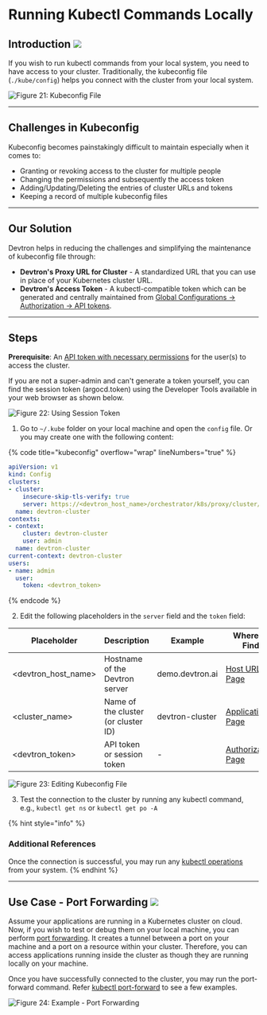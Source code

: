 # Running Kubectl Commands Locally 

## Introduction [![](https://devtron-public-asset.s3.us-east-2.amazonaws.com/images/elements/EnterpriseTag.svg)](https://devtron.ai/pricing)

If you wish to run kubectl commands from your local system, you need to have access to your cluster. Traditionally, the kubeconfig file (`./kube/config`) helps you connect with the cluster from your local system.

![Figure 21: Kubeconfig File](https://devtron-public-asset.s3.us-east-2.amazonaws.com/images/kubernetes-resource-browser/kubeconfig.jpg)

---

## Challenges in Kubeconfig

Kubeconfig becomes painstakingly difficult to maintain especially when it comes to:
* Granting or revoking access to the cluster for multiple people
* Changing the permissions and subsequently the access token
* Adding/Updating/Deleting the entries of cluster URLs and tokens
* Keeping a record of multiple kubeconfig files

---

## Our Solution

Devtron helps in reducing the challenges and simplifying the maintenance of kubeconfig file through:
* **Devtron's Proxy URL for Cluster** - A standardized URL that you can use in place of your Kubernetes cluster URL.
* **Devtron's Access Token** - A kubectl-compatible token which can be generated and centrally maintained from [Global Configurations → Authorization → API tokens](./global-configurations/authorization/api-tokens.md).

---

## Steps

**Prerequisite**: An [API token with necessary permissions](./global-configurations/authorization/api-tokens.md) for the user(s) to access the cluster. 

If you are not a super-admin and can't generate a token yourself, you can find the session token (argocd.token) using the Developer Tools available in your web browser as shown below.

![Figure 22: Using Session Token](https://devtron-public-asset.s3.us-east-2.amazonaws.com/images/kubernetes-resource-browser/argocd-token-v1.gif)

1. Go to `~/.kube` folder on your local machine and open the `config` file. Or you may create one with the following content:

  {% code title="kubeconfig" overflow="wrap" lineNumbers="true" %}
  ```yml
  apiVersion: v1
  kind: Config
  clusters:
  - cluster:
      insecure-skip-tls-verify: true
      server: https://<devtron_host_name>/orchestrator/k8s/proxy/cluster/<cluster_name>
    name: devtron-cluster
  contexts:
  - context:
      cluster: devtron-cluster
      user: admin
    name: devtron-cluster
  current-context: devtron-cluster
  users:
  - name: admin
    user:
      token: <devtron_token>
  ```
  {% endcode %}

2. Edit the following placeholders in the `server` field and the `token` field:

  | Placeholder         | Description                         | Example          | Where to Find      |
  | ------------------- | ----------------------------------- | ---------------- | ------------------ |
  | <devtron_host_name> | Hostname of the Devtron server      | demo.devtron.ai  | [Host URL Page](https://devtron-public-asset.s3.us-east-2.amazonaws.com/images/kubernetes-resource-browser/hostname-page.jpg)      |
  | <cluster_name>      | Name of the cluster (or cluster ID) | devtron-cluster  | [Applications Page](https://devtron-public-asset.s3.us-east-2.amazonaws.com/images/kubernetes-resource-browser/applications-page.jpg)  |
  | <devtron_token>     | API token or session token          | \-               | [Authorization Page](https://devtron-public-asset.s3.us-east-2.amazonaws.com/images/kubernetes-resource-browser/authorization-page.jpg) |

  ![Figure 23: Editing Kubeconfig File](https://devtron-public-asset.s3.us-east-2.amazonaws.com/images/kubernetes-resource-browser/kubeconfig.gif)

3. Test the connection to the cluster by running any kubectl command, e.g., `kubectl get ns` or `kubectl get po -A`

{% hint style="info" %}
### Additional References
Once the connection is successful, you may run any [kubectl operations](https://kubernetes.io/docs/reference/kubectl/#operations) from your system.
{% endhint %}

---

## Use Case - Port Forwarding [![](https://devtron-public-asset.s3.us-east-2.amazonaws.com/images/elements/EnterpriseTag.svg)](https://devtron.ai/pricing)

Assume your applications are running in a Kubernetes cluster on cloud. Now, if you wish to test or debug them on your local machine, you can perform [port forwarding](https://kubernetes.io/docs/tasks/access-application-cluster/port-forward-access-application-cluster/). It creates a tunnel between a port on your machine and a port on a resource within your cluster. Therefore, you can access applications running inside the cluster as though they are running locally on your machine.

Once you have successfully connected to the cluster, you may run the port-forward command. Refer [kubectl port-forward](https://kubernetes.io/docs/reference/kubectl/generated/kubectl_port-forward/) to see a few examples.

![Figure 24: Example - Port Forwarding](https://devtron-public-asset.s3.us-east-2.amazonaws.com/images/kubernetes-resource-browser/port-forward.gif)

